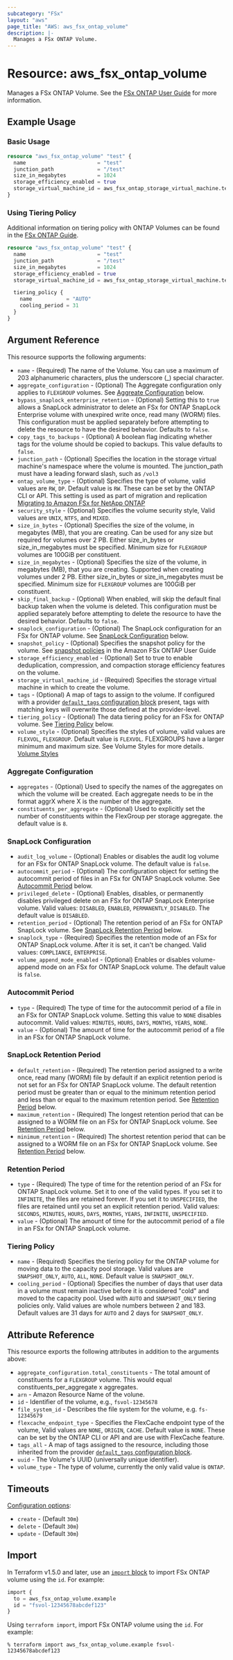 ```yaml
---
subcategory: "FSx"
layout: "aws"
page_title: "AWS: aws_fsx_ontap_volume"
description: |-
  Manages a FSx ONTAP Volume.
---
```


# Resource: aws_fsx_ontap_volume

Manages a FSx ONTAP Volume.
See the [FSx ONTAP User Guide](https://docs.aws.amazon.com/fsx/latest/ONTAPGuide/managing-volumes.html) for more information.

## Example Usage

### Basic Usage

```terraform
resource "aws_fsx_ontap_volume" "test" {
  name                       = "test"
  junction_path              = "/test"
  size_in_megabytes          = 1024
  storage_efficiency_enabled = true
  storage_virtual_machine_id = aws_fsx_ontap_storage_virtual_machine.test.id
}
```

### Using Tiering Policy

Additional information on tiering policy with ONTAP Volumes can be found in the [FSx ONTAP Guide](https://docs.aws.amazon.com/fsx/latest/ONTAPGuide/managing-volumes.html).

```terraform
resource "aws_fsx_ontap_volume" "test" {
  name                       = "test"
  junction_path              = "/test"
  size_in_megabytes          = 1024
  storage_efficiency_enabled = true
  storage_virtual_machine_id = aws_fsx_ontap_storage_virtual_machine.test.id

  tiering_policy {
    name           = "AUTO"
    cooling_period = 31
  }
}
```

## Argument Reference

This resource supports the following arguments:

* `name` - (Required) The name of the Volume. You can use a maximum of 203 alphanumeric characters, plus the underscore (_) special character.
* `aggregate_configuration` - (Optional) The Aggregate configuration only applies to `FLEXGROUP` volumes. See [Aggreate Configuration](#aggregate-configuration) below.
* `bypass_snaplock_enterprise_retention` - (Optional) Setting this to `true` allows a SnapLock administrator to delete an FSx for ONTAP SnapLock Enterprise volume with unexpired write once, read many (WORM) files. This configuration must be applied separately before attempting to delete the resource to have the desired behavior. Defaults to `false`.
* `copy_tags_to_backups` - (Optional) A boolean flag indicating whether tags for the volume should be copied to backups. This value defaults to `false`.
* `junction_path` - (Optional) Specifies the location in the storage virtual machine's namespace where the volume is mounted. The junction_path must have a leading forward slash, such as `/vol3`
* `ontap_volume_type` - (Optional) Specifies the type of volume, valid values are `RW`, `DP`. Default value is `RW`. These can be set by the ONTAP CLI or API. This setting is used as part of migration and replication [Migrating to Amazon FSx for NetApp ONTAP](https://docs.aws.amazon.com/fsx/latest/ONTAPGuide/migrating-fsx-ontap.html)
* `security_style` - (Optional) Specifies the volume security style, Valid values are `UNIX`, `NTFS`, and `MIXED`.
* `size_in_bytes` - (Optional) Specifies the size of the volume, in megabytes (MB), that you are creating. Can be used for any size but required for volumes over 2 PB. Either size_in_bytes or size_in_megabytes must be specified. Minimum size for `FLEXGROUP` volumes are 100GiB per constituent. 
* `size_in_megabytes` - (Optional) Specifies the size of the volume, in megabytes (MB), that you are creating. Supported when creating volumes under 2 PB. Either size_in_bytes or size_in_megabytes must be specified. Minimum size for `FLEXGROUP` volumes are 100GiB per constituent. 
* `skip_final_backup` - (Optional) When enabled, will skip the default final backup taken when the volume is deleted. This configuration must be applied separately before attempting to delete the resource to have the desired behavior. Defaults to `false`.
* `snaplock_configuration` - (Optional) The SnapLock configuration for an FSx for ONTAP volume. See [SnapLock Configuration](#snaplock-configuration) below.
* `snapshot_policy` - (Optional) Specifies the snapshot policy for the volume. See [snapshot policies](https://docs.aws.amazon.com/fsx/latest/ONTAPGuide/snapshots-ontap.html#snapshot-policies) in the Amazon FSx ONTAP User Guide
* `storage_efficiency_enabled` - (Optional) Set to true to enable deduplication, compression, and compaction storage efficiency features on the volume.
* `storage_virtual_machine_id` - (Required) Specifies the storage virtual machine in which to create the volume.
* `tags` - (Optional) A map of tags to assign to the volume. If configured with a provider [`default_tags` configuration block](https://registry.terraform.io/providers/hashicorp/aws/latest/docs#default_tags-configuration-block) present, tags with matching keys will overwrite those defined at the provider-level.
* `tiering_policy` - (Optional) The data tiering policy for an FSx for ONTAP volume. See [Tiering Policy](#tiering-policy) below.
* `volume_style` - (Optional) Specifies the styles of volume, valid values are `FLEXVOL`, `FLEXGROUP`. Default value is `FLEXVOL`. FLEXGROUPS have a larger minimum and maximum size. See Volume Styles for more details. [Volume Styles](https://docs.aws.amazon.com/fsx/latest/ONTAPGuide/volume-styles.html)

### Aggregate Configuration

* `aggregates` - (Optional) Used to specify the names of the aggregates on which the volume will be created. Each aggregate needs to be in the format aggrX where X is the number of the aggregate.
* `constituents_per_aggregate` - (Optional) Used to explicitly set the number of constituents within the FlexGroup per storage aggregate. the default value is `8`.

### SnapLock Configuration

* `audit_log_volume` - (Optional) Enables or disables the audit log volume for an FSx for ONTAP SnapLock volume. The default value is `false`.
* `autocommit_period` - (Optional) The configuration object for setting the autocommit period of files in an FSx for ONTAP SnapLock volume. See [Autocommit Period](#autocommit-period) below.
* `privileged_delete` - (Optional) Enables, disables, or permanently disables privileged delete on an FSx for ONTAP SnapLock Enterprise volume. Valid values: `DISABLED`, `ENABLED`, `PERMANENTLY_DISABLED`. The default value is `DISABLED`.
* `retention_period` - (Optional) The retention period of an FSx for ONTAP SnapLock volume. See [SnapLock Retention Period](#snaplock-retention-period) below.
* `snaplock_type` - (Required) Specifies the retention mode of an FSx for ONTAP SnapLock volume. After it is set, it can't be changed. Valid values: `COMPLIANCE`, `ENTERPRISE`.
* `volume_append_mode_enabled` - (Optional) Enables or disables volume-append mode on an FSx for ONTAP SnapLock volume. The default value is `false`.

### Autocommit Period

* `type` - (Required) The type of time for the autocommit period of a file in an FSx for ONTAP SnapLock volume. Setting this value to `NONE` disables autocommit. Valid values: `MINUTES`, `HOURS`, `DAYS`, `MONTHS`, `YEARS`, `NONE`.
* `value` - (Optional) The amount of time for the autocommit period of a file in an FSx for ONTAP SnapLock volume.

### SnapLock Retention Period

* `default_retention` - (Required) The retention period assigned to a write once, read many (WORM) file by default if an explicit retention period is not set for an FSx for ONTAP SnapLock volume. The default retention period must be greater than or equal to the minimum retention period and less than or equal to the maximum retention period. See [Retention Period](#retention-period) below.
* `maximum_retention` - (Required) The longest retention period that can be assigned to a WORM file on an FSx for ONTAP SnapLock volume. See [Retention Period](#retention-period) below.
* `minimum_retention` - (Required) The shortest retention period that can be assigned to a WORM file on an FSx for ONTAP SnapLock volume. See [Retention Period](#retention-period) below.

### Retention Period

* `type` - (Required) The type of time for the retention period of an FSx for ONTAP SnapLock volume. Set it to one of the valid types. If you set it to `INFINITE`, the files are retained forever. If you set it to `UNSPECIFIED`, the files are retained until you set an explicit retention period. Valid values: `SECONDS`, `MINUTES`, `HOURS`, `DAYS`, `MONTHS`, `YEARS`, `INFINITE`, `UNSPECIFIED`.
* `value` - (Optional) The amount of time for the autocommit period of a file in an FSx for ONTAP SnapLock volume.

### Tiering Policy

* `name` - (Required) Specifies the tiering policy for the ONTAP volume for moving data to the capacity pool storage. Valid values are `SNAPSHOT_ONLY`, `AUTO`, `ALL`, `NONE`. Default value is `SNAPSHOT_ONLY`.
* `cooling_period` - (Optional) Specifies the number of days that user data in a volume must remain inactive before it is considered "cold" and moved to the capacity pool. Used with `AUTO` and `SNAPSHOT_ONLY` tiering policies only. Valid values are whole numbers between 2 and 183. Default values are 31 days for `AUTO` and 2 days for `SNAPSHOT_ONLY`.

## Attribute Reference

This resource exports the following attributes in addition to the arguments above:

* `aggregate_configuration.total_constituents` - The total amount of constituents for a `FLEXGROUP` volume. This would equal constituents_per_aggregate x aggregates.
* `arn` - Amazon Resource Name of the volune.
* `id` - Identifier of the volume, e.g., `fsvol-12345678`
* `file_system_id` - Describes the file system for the volume, e.g. `fs-12345679`
* `flexcache_endpoint_type` - Specifies the FlexCache endpoint type of the volume, Valid values are `NONE`, `ORIGIN`, `CACHE`. Default value is `NONE`. These can be set by the ONTAP CLI or API and are use with FlexCache feature.
* `tags_all` - A map of tags assigned to the resource, including those inherited from the provider [`default_tags` configuration block](https://registry.terraform.io/providers/hashicorp/aws/latest/docs#default_tags-configuration-block).
* `uuid` - The Volume's UUID (universally unique identifier).
* `volume_type` - The type of volume, currently the only valid value is `ONTAP`.

## Timeouts

[Configuration options](https://developer.hashicorp.com/terraform/language/resources/syntax#operation-timeouts):

* `create` - (Default `30m`)
* `delete` - (Default `30m`)
* `update` - (Default `30m`)

## Import

In Terraform v1.5.0 and later, use an [`import` block](https://developer.hashicorp.com/terraform/language/import) to import FSx ONTAP volume using the `id`. For example:

```terraform
import {
  to = aws_fsx_ontap_volume.example
  id = "fsvol-12345678abcdef123"
}
```

Using `terraform import`, import FSx ONTAP volume using the `id`. For example:

```console
% terraform import aws_fsx_ontap_volume.example fsvol-12345678abcdef123
```
